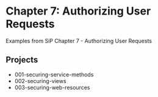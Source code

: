 # Chapter 7: Authorizing User Requests

Examples from SiP Chapter 7 - Authorizing User Requests

## Projects
* 001-securing-service-methods
* 002-securing-views
* 003-securing-web-resources
